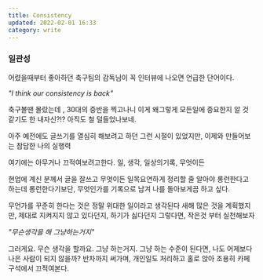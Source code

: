 ```yaml
---
title: Consistency
updated: 2022-02-01 16:33
category: write
---
```


### 일관성

어렸을때부터 좋아하던 축구팀의 감독님이 꼭 인터뷰에 나오면 언급한 단어이다.

*"I think our consistency is back"*

축구볼땐 몰랐는데 , 30대의 중반을 찍고나니 이게 왜그렇게 모든일에 중요한지 알 것 같기도 한
내자신?!? 아직도 철 덜들었나보네.

아주 예전에도 글쓰기를 열심히 해보려고 하던 그런 시절이 있었지만,
이제와 만들어보는 참담한 나의 실행력

여기에는 아무거나 끄적여보려고한다. 일, 생각, 일상의기록, 무엇이든 

현업에 계신 분께서 글을 잘쓰고 무엇이든 일목요연하게 정리할 줄 알아야 롱런한다고 하는데
롱런한다기보단, 무엇인가를 기록으로 남겨 나를 돌아보게끔 하고 싶다.  

무언가를 꾸준히 한다는 것은 정말 위대한 일이라고 생각된다
새해 많은 것을 계획했지만, 제대로 지켜지지 않고 있다던지, 하기가 싫다던지
그렇다면, 작은것 부터 실천해보자

*"무슨생각을 해 그냥하는거지"*

그러게요. 무슨 생각을 할까요. 그냥 하는거지.
그냥 하는 수준이 된다면, 나도 어제보다 나은 사람이 되지 않을까?
반차까지 써가며, 개인일도 처리하고 홀로 앉아 조용히 카페 구석에서 끄적여본다.
